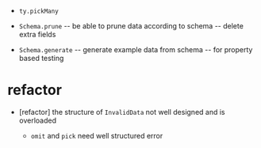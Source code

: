 - `ty.pickMany`

- `Schema.prune` -- be able to prune data according to schema -- delete extra fields

- `Schema.generate` -- generate example data from schema -- for property based testing

# refactor

- [refactor] the structure of `InvalidData` not well designed and is overloaded

  - `omit` and `pick` need well structured error
